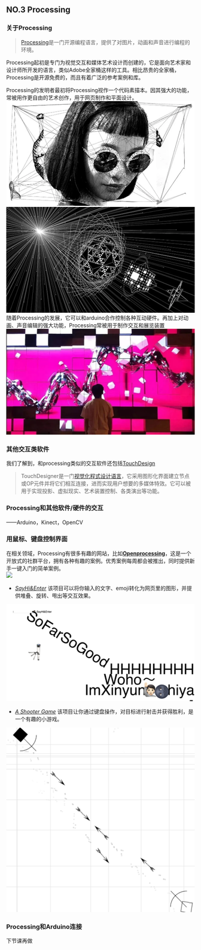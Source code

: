 ## NO.3 Processing
### 关于Processing
> [Processing](https://processing.org/)是一门开源编程语言，提供了对图片，动画和声音进行编程的环境。  
> 
Processing起初是专门为视觉交互和媒体艺术设计而创建的，它是面向艺术家和设计师所开发的语言，类似Adobe全家桶这样的工具。相比昂贵的全家桶，Processing是开源免费的，而且有着广泛的参考案例和库。  

Processing的发明者最初将Processing视作一个代码素描本。因其强大的功能，常被用作更自由的艺术创作，用于网页制作和平面设计。  
<img src="https://raw.githubusercontent.com/HOY78778/picstore/main/img/202210301409065.webp"/>
<img src="https://raw.githubusercontent.com/HOY78778/picstore/main/img/202210301409476.webp"/>
随着Processing的发展，它可以和arduino合作控制各种互动硬件。再加上对动画、声音编辑的强大功能，Processing常被用于制作交互和展览装置  
<img src="https://raw.githubusercontent.com/HOY78778/picstore/main/img/202210301409182.webp"/>  

### 其他交互类软件
我们了解到，和processing类似的交互软件还包括[TouchDesign](https://derivative.ca/)
> TouchDesigner是一门[视觉化程式设计语言](https://zh.m.wikipedia.org/wiki/視覺化程式設計語言)，它采用图形化界面建立节点或OP元件并将它们相互连接，进而实现用户想要的多媒体特效。它可以被用于实现投影、虚拟现实、艺术装置控制、各类演出等功能。
> 

### Processing和其他软件/硬件的交互
——Arduino，Kinect，OpenCV

### 用鼠标、键盘控制界面
在相关领域，Processing有很多有趣的网站，比如[**Openprocessing**](https://openprocessing.org)，这是一个开放式的社群平台，拥有各种有趣的案例。优秀案例每周都会被推出，同时提供新手一键入门的简单案例。  
<img src="https://raw.githubusercontent.com/HOY78778/picstore/main/img/202211061202482.png"/>

- [*SayHi&Enter*](https://openprocessing.org/sketch/1583233)
该项目可以将你输入的文字、emoji转化为网页里的图形，并提供堆叠、旋转、甩出等交互效果。  
<img src="https://raw.githubusercontent.com/HOY78778/picstore/main/img/202211061207860.png"/>

- [*A Shooter Game*](https://openprocessing.org/sketch/453716)
该项目让你通过键盘操作，对目标进行射击并获得胜利，是一个有趣的小游戏。  
<img src="https://raw.githubusercontent.com/HOY78778/picstore/main/img/202211061207976.png"/>


### Processing和Arduino连接
下节课再做
